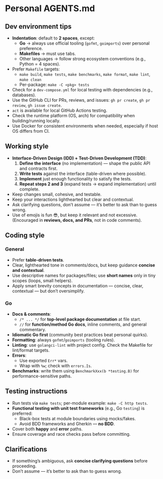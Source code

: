 # Personal AGENTS.md

## Dev environment tips
- **Indentation**: default to **2 spaces**, except:
  - **Go** → always use official tooling (`gofmt`, `goimports`) over personal preference.
  - **Makefiles** → must use tabs.
  - Other languages → follow strong ecosystem conventions (e.g., Python = 4 spaces).
- Prefer `Makefile` targets:
  - `make build`, `make tests`, `make benchmarks`, `make format`, `make lint`, `make clean`
  - Per-package: `make -C <pkg> tests`
- Check for a `dev-compose.yml` for local testing with dependencies (e.g., databases).
- Use the GitHub CLI for PRs, reviews, and issues: `gh pr create`, `gh pr review`, `gh issue create`.
- `act` is available for local GitHub Actions testing.
- Check the runtime platform (OS, arch) for compatibility when building/running locally.
- Use Docker for consistent environments when needed, especially if host OS differs from CI.

## Working style
- **Interface-Driven Design (IDD) + Test-Driven Development (TDD)**:
  1. **Define the interface** (no implementation) — shape the public API and contracts first.
  2. **Write tests** against the interface (table-driven where possible).
  3. **Implement** just enough functionality to satisfy the tests.
  4. **Repeat steps 2 and 3** (expand tests → expand implementation) until complete.
- Keep changes small, cohesive, and testable.
- Keep your interactions lighthearted but clear and contextual.
- Ask clarifying questions, don’t assume — it’s better to ask than to guess wrong.
- Use of emojis is fun 😎, but keep it relevant and not excessive. (Encouraged in **reviews, docs, and PRs**, not in code comments).

## Coding style

### General
- Prefer **table-driven tests**.
- Clear, lighthearted tone in comments/docs, but keep guidance **concise and contextual**.
- Use descriptive names for packages/files; use **short names** only in tiny scopes (loops, small helpers).
- Apply smart brevity concepts in documentation — concise, clear, contextual — but don’t oversimplify.

### Go
- **Docs & comments**:
  - `/* ... */` for **top-level package documentation** at file start.
  - `//` for **function/method Go docs**, inline comments, and general commentary.
- **Idiomatic Go first** (community best practices beat personal quirks).
- **Formatting**: always `gofmt`/`goimports` (tooling rules).
- **Linting**: use `golangci-lint` with project config. Check the Makefile for lint/format targets.
- **Errors**:
  - Use exported `Err*` vars.
  - Wrap with `%w`; check with `errors.Is`.
- **Benchmarks**: write them using `BenchmarkXxx(b *testing.B)` for performance-sensitive paths.

## Testing instructions
- Run tests via `make tests`; per-module example: `make -C http tests`.
- **Functional testing with unit test frameworks** (e.g., Go `testing`) is preferred:
  - Black-box tests at module boundaries using mocks/fakes.
  - Avoid BDD frameworks and Gherkin — **no BDD**.
- Cover both **happy** and **error** paths.
- Ensure coverage and race checks pass before committing.

## Clarifications
- If something’s ambiguous, ask **concise clarifying questions** before proceeding.
- Don’t assume — it’s better to ask than to guess wrong.
